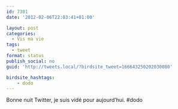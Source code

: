 ```yaml
---
id: 7301
date: '2012-02-06T22:03:41+01:00'

layout: post
categories:
  - Vis ma vie
tags:
  - tweet
format: status
publish_social: no
guid: 'http://tweets.local/?birdsite_tweet=166643250202030080'

birdsite_hashtags:
    - dodo
---
```


Bonne nuit Twitter, je suis vidé pour aujourd’hui. #dodo